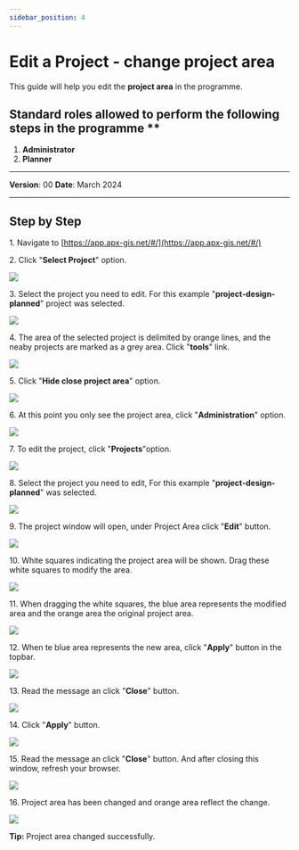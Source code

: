 ```yaml
---
sidebar_position: 4
---
```


# Edit a Project - change project area

This guide will help you edit the **project area** in the programme.

## Standard roles allowed to perform the following steps in the programme **

1.	**Administrator**
2.  **Planner**

------------

**Version**: 00
**Date**: March 2024

------------
## **Step by Step**

1\. Navigate to [https://app.apx-gis.net/#/](https://app.apx-gis.net/#/)


2\. Click "**Select Project**" option.

![](https://ajeuwbhvhr.cloudimg.io/colony-recorder.s3.amazonaws.com/files/2023-12-30/1aca9e07-4f66-4eca-bf95-a0fd62133a16/ascreenshot.jpeg?tl_px=0,0&br_px=1376,769&force_format=png&width=1120.0&wat=1&wat_opacity=1&wat_gravity=northwest&wat_url=https://colony-recorder.s3.amazonaws.com/images/watermarks/14B8A6_standard.png&wat_pad=249,-9)


3\. Select the project you need to edit. For this example "**project-design-planned**" project was selected.

![](https://ajeuwbhvhr.cloudimg.io/colony-recorder.s3.amazonaws.com/files/2023-12-30/e32d4192-05a8-4275-8f1a-a19365785d13/ascreenshot.jpeg?tl_px=0,0&br_px=1376,769&force_format=png&width=1120.0&wat=1&wat_opacity=1&wat_gravity=northwest&wat_url=https://colony-recorder.s3.amazonaws.com/images/watermarks/14B8A6_standard.png&wat_pad=342,95)


4\. The area of the selected project is delimited by orange lines, and the neaby projects are marked as a grey area. Click "**tools**" link.

![](https://ajeuwbhvhr.cloudimg.io/colony-recorder.s3.amazonaws.com/files/2023-12-30/2d3c5a98-355e-4c75-b826-3c89a5f27285/ascreenshot.jpeg?tl_px=0,0&br_px=1921,887&force_format=png&width=1120.0&wat=1&wat_opacity=1&wat_gravity=northwest&wat_url=https://colony-recorder.s3.amazonaws.com/images/watermarks/14B8A6_standard.png&wat_pad=1002,-16)


5\. Click "**Hide close project area**" option.

![](https://ajeuwbhvhr.cloudimg.io/colony-recorder.s3.amazonaws.com/files/2023-12-30/56de6aeb-f976-4486-9973-146d7e549b52/ascreenshot.jpeg?tl_px=0,0&br_px=1921,887&force_format=png&width=1120.0&wat=1&wat_opacity=1&wat_gravity=northwest&wat_url=https://colony-recorder.s3.amazonaws.com/images/watermarks/14B8A6_standard.png&wat_pad=962,48)


6\. At this point you only see the project area, click "**Administration**" option.

![](https://ajeuwbhvhr.cloudimg.io/colony-recorder.s3.amazonaws.com/files/2023-12-30/df396013-d755-4070-b281-0f08d67d21a1/ascreenshot.jpeg?tl_px=0,0&br_px=1921,887&force_format=png&width=1120.0&wat=1&wat_opacity=1&wat_gravity=northwest&wat_url=https://colony-recorder.s3.amazonaws.com/images/watermarks/14B8A6_standard.png&wat_pad=37,8)


7\. To edit the project, click "**Projects**"option.

![](https://ajeuwbhvhr.cloudimg.io/colony-recorder.s3.amazonaws.com/files/2023-12-30/d9e29652-dd04-44d5-88ed-39fd0aa0ba28/ascreenshot.jpeg?tl_px=0,0&br_px=825,461&force_format=png&width=826&wat_scale=73&wat=1&wat_opacity=1&wat_gravity=northwest&wat_url=https://colony-recorder.s3.amazonaws.com/images/watermarks/14B8A6_standard.png&wat_pad=57,133)


8\. Select the project you need to edit, For this example "**project-design-planned**" was selected.

![](https://ajeuwbhvhr.cloudimg.io/colony-recorder.s3.amazonaws.com/files/2023-12-30/796c0c81-2f7f-4c61-b02e-36ef3346158d/ascreenshot.jpeg?tl_px=0,251&br_px=825,712&force_format=png&width=826&wat_scale=73&wat=1&wat_opacity=1&wat_gravity=northwest&wat_url=https://colony-recorder.s3.amazonaws.com/images/watermarks/14B8A6_standard.png&wat_pad=134,204)


9\. The project window will open, under Project Area click "**Edit**" button.

![](https://ajeuwbhvhr.cloudimg.io/colony-recorder.s3.amazonaws.com/files/2023-12-30/825c9e8a-b32f-4cf2-a0c4-1ebd533744e5/ascreenshot.jpeg?tl_px=0,0&br_px=1719,887&force_format=png&width=1120.0&wat=1&wat_opacity=1&wat_gravity=northwest&wat_url=https://colony-recorder.s3.amazonaws.com/images/watermarks/14B8A6_standard.png&wat_pad=56,67)


10\. White squares indicating the project area will be shown. Drag these white squares to modify the area.

![](https://ajeuwbhvhr.cloudimg.io/colony-recorder.s3.amazonaws.com/files/2023-12-30/0c95fc4e-fcec-4e12-8b6c-2ca307709201/ascreenshot.jpeg?tl_px=0,0&br_px=1921,887&force_format=png&width=1120.0&wat=1&wat_opacity=1&wat_gravity=northwest&wat_url=https://colony-recorder.s3.amazonaws.com/images/watermarks/14B8A6_standard.png&wat_pad=424,263)


11\. When dragging the white squares, the blue area represents the modified area and the orange area the original project area.

![](https://ajeuwbhvhr.cloudimg.io/colony-recorder.s3.amazonaws.com/files/2023-12-30/c5af208c-2ee7-4fdb-9228-b47c9966bc75/ascreenshot.jpeg?tl_px=16,0&br_px=1735,887&force_format=png&width=1120.0&wat=1&wat_opacity=1&wat_gravity=northwest&wat_url=https://colony-recorder.s3.amazonaws.com/images/watermarks/14B8A6_standard.png&wat_pad=524,201)


12\. When te blue area represents the new area, click "**Apply**" button in the topbar.

![](https://ajeuwbhvhr.cloudimg.io/colony-recorder.s3.amazonaws.com/files/2023-12-30/e2f7ca77-55cc-48ca-a5d2-44d582428c5b/ascreenshot.jpeg?tl_px=201,0&br_px=1920,887&force_format=png&width=1120.0&wat=1&wat_opacity=1&wat_gravity=northwest&wat_url=https://colony-recorder.s3.amazonaws.com/images/watermarks/14B8A6_standard.png&wat_pad=1064,-24)


13\. Read the message an click "**Close**" button.

![](https://ajeuwbhvhr.cloudimg.io/colony-recorder.s3.amazonaws.com/files/2023-12-30/eb390e42-ed72-441c-9108-ff3ecfa9beb1/ascreenshot.jpeg?tl_px=0,0&br_px=1921,887&force_format=png&width=1120.0&wat=1&wat_opacity=1&wat_gravity=northwest&wat_url=https://colony-recorder.s3.amazonaws.com/images/watermarks/14B8A6_standard.png&wat_pad=650,158)


14\. Click "**Apply**" button.

![](https://ajeuwbhvhr.cloudimg.io/colony-recorder.s3.amazonaws.com/files/2023-12-30/50eb2c96-82a5-4d18-9a07-36009c5f9afd/ascreenshot.jpeg?tl_px=0,0&br_px=1921,887&force_format=png&width=1120.0&wat=1&wat_opacity=1&wat_gravity=northwest&wat_url=https://colony-recorder.s3.amazonaws.com/images/watermarks/14B8A6_standard.png&wat_pad=133,467)


15\. Read the message an click "**Close**" button. And after closing this window, refresh your browser.

![](https://ajeuwbhvhr.cloudimg.io/colony-recorder.s3.amazonaws.com/files/2023-12-30/4953fe94-c1a7-474b-8380-b77e6311e55d/ascreenshot.jpeg?tl_px=0,0&br_px=1921,887&force_format=png&width=1120.0&wat=1&wat_opacity=1&wat_gravity=northwest&wat_url=https://colony-recorder.s3.amazonaws.com/images/watermarks/14B8A6_standard.png&wat_pad=660,153)


16\. Project area has been changed and orange area reflect the change.

![](https://ajeuwbhvhr.cloudimg.io/colony-recorder.s3.amazonaws.com/files/2023-12-30/c19b2755-3660-4659-b4a7-a2fef658cc07/screenshot.jpeg?tl_px=0,0&br_px=1925,885&force_format=png&width=1120.0)


**Tip:** Project area changed successfully.
